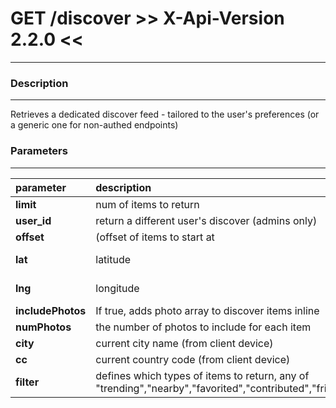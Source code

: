 # GET /discover   >> X-Api-Version 2.2.0 <<
***


### Description
***
Retrieves a dedicated discover feed - tailored to the user's preferences (or a generic one for non-authed endpoints)

### Parameters
***

|parameter| description| type |required? |default|
|:---------|:--------------|:----------:|:------------:|:------------:|
|**limit**|num of items to return|integer||30|
|**user_id**|return a different user's discover (admins only)|integer|||
|**offset**|(offset of items to start at|integer||0|
|**lat**|latitude|float| for geo discover ||
|**lng**|longitude|flaot| for geo discover ||
|**includePhotos**|If true, adds photo array to discover items inline|boolean||1|
|**numPhotos**|the number of photos to include for each item|integer||6|
|**city**|current city name (from client device)|string|||
|**cc**|current country code (from client device)|string|||
|**filter**|defines which types of items to return, any of "trending","nearby","favorited","contributed","friendsFavorite","friendsContributed"|string csv|||